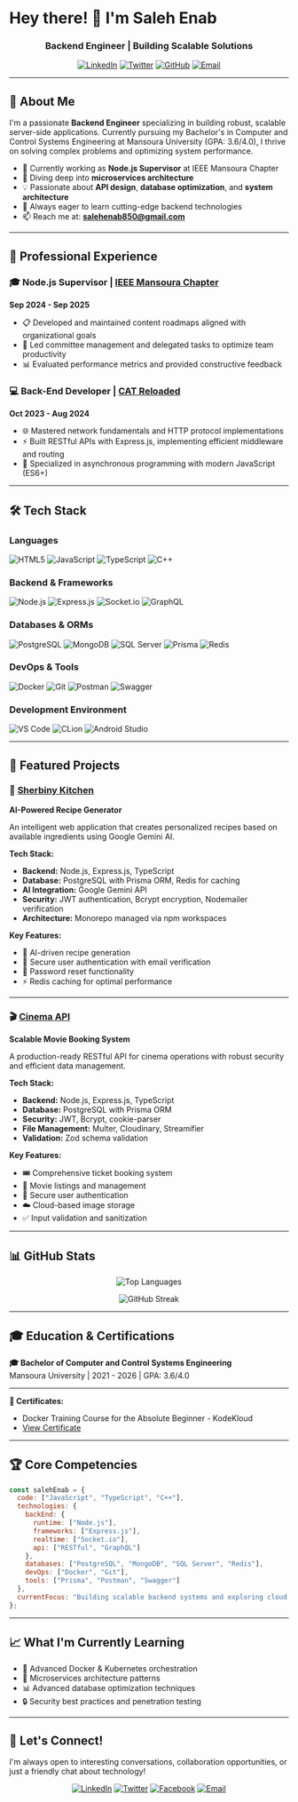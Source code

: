 # Hey there! 👋 I'm Saleh Enab

<div align="center">
  
  ### Backend Engineer | Building Scalable Solutions
  
  [![LinkedIn](https://img.shields.io/badge/LinkedIn-%230077B5.svg?style=for-the-badge&logo=linkedin&logoColor=white)](https://www.linkedin.com/in/saleh-enab2/)
  [![Twitter](https://img.shields.io/badge/Twitter-%231DA1F2.svg?style=for-the-badge&logo=Twitter&logoColor=white)](https://x.com/SalehEnab?t=yuvZ5GztoIJAApnQW7ckIQ&s=09)
  [![GitHub](https://img.shields.io/badge/GitHub-%23121011.svg?style=for-the-badge&logo=github&logoColor=white)](https://github.com/Saleh-enab)
  [![Email](https://img.shields.io/badge/Email-D14836?style=for-the-badge&logo=gmail&logoColor=white)](mailto:salehenab850@gmail.com)
  
</div>

---

## 🚀 About Me

I'm a passionate **Backend Engineer** specializing in building robust, scalable server-side applications. Currently pursuing my Bachelor's in Computer and Control Systems Engineering at Mansoura University (GPA: 3.6/4.0), I thrive on solving complex problems and optimizing system performance.

- 🔭 Currently working as **Node.js Supervisor** at IEEE Mansoura Chapter
- 🌱 Diving deep into **microservices architecture**
- 💡 Passionate about **API design**, **database optimization**, and **system architecture**
- 🎯 Always eager to learn cutting-edge backend technologies
- 📫 Reach me at: **salehenab850@gmail.com**

---

## 💼 Professional Experience

### 🎓 Node.js Supervisor | [IEEE Mansoura Chapter](https://www.ieeemansb.org/)
**Sep 2024 - Sep 2025**
- 📋 Developed and maintained content roadmaps aligned with organizational goals
- 👥 Led committee management and delegated tasks to optimize team productivity
- 📊 Evaluated performance metrics and provided constructive feedback

### 💻 Back-End Developer | [CAT Reloaded](https://catreloaded.org/)
**Oct 2023 - Aug 2024**
- 🌐 Mastered network fundamentals and HTTP protocol implementations
- ⚡ Built RESTful APIs with Express.js, implementing efficient middleware and routing
- 🔄 Specialized in asynchronous programming with modern JavaScript (ES6+)
---

## 🛠️ Tech Stack

### Languages
![HTML5](https://img.shields.io/badge/HTML5-%23E34F26.svg?style=for-the-badge&logo=html5&logoColor=white)
![JavaScript](https://img.shields.io/badge/JavaScript-%23323330.svg?style=for-the-badge&logo=javascript&logoColor=%23F7DF1E)
![TypeScript](https://img.shields.io/badge/TypeScript-007ACC?style=for-the-badge&logo=typescript&logoColor=white)
![C++](https://img.shields.io/badge/C++-%2300599C.svg?style=for-the-badge&logo=c%2B%2B&logoColor=white)

### Backend & Frameworks
![Node.js](https://img.shields.io/badge/Node.js-6DA55F?style=for-the-badge&logo=node.js&logoColor=white)
![Express.js](https://img.shields.io/badge/Express.js-%23404d59.svg?style=for-the-badge&logo=express&logoColor=%2361DAFB)
![Socket.io](https://img.shields.io/badge/Socket.io-black?style=for-the-badge&logo=socket.io&badgeColor=010101)
![GraphQL](https://img.shields.io/badge/GraphQL-E10098?style=for-the-badge&logo=graphql&logoColor=white)

### Databases & ORMs
![PostgreSQL](https://img.shields.io/badge/PostgreSQL-%23316192.svg?style=for-the-badge&logo=postgresql&logoColor=white)
![MongoDB](https://img.shields.io/badge/MongoDB-%234ea94b.svg?style=for-the-badge&logo=mongodb&logoColor=white)
![SQL Server](https://img.shields.io/badge/SQL%20Server-CC2927?style=for-the-badge&logo=microsoft%20sql%20server&logoColor=white)
![Prisma](https://img.shields.io/badge/Prisma-2D3748?style=for-the-badge&logo=prisma&logoColor=white)
![Redis](https://img.shields.io/badge/Redis-%23DD0031.svg?style=for-the-badge&logo=redis&logoColor=white)

### DevOps & Tools
![Docker](https://img.shields.io/badge/Docker-%230db7ed.svg?style=for-the-badge&logo=docker&logoColor=white)
![Git](https://img.shields.io/badge/Git-%23F05033.svg?style=for-the-badge&logo=git&logoColor=white)
![Postman](https://img.shields.io/badge/Postman-FF6C37?style=for-the-badge&logo=postman&logoColor=white)
![Swagger](https://img.shields.io/badge/Swagger-%23Clojure?style=for-the-badge&logo=swagger&logoColor=white)

### Development Environment
![VS Code](https://img.shields.io/badge/VS%20Code-0078d7.svg?style=for-the-badge&logo=visual-studio-code&logoColor=white)
![CLion](https://img.shields.io/badge/CLion-000000?style=for-the-badge&logo=clion&logoColor=white)
![Android Studio](https://img.shields.io/badge/Android%20Studio-3DDC84.svg?style=for-the-badge&logo=android-studio&logoColor=white)

---

## 🌟 Featured Projects

### 🍳 [Sherbiny Kitchen](https://github.com/Saleh-enab/Sherbiny-Kitchen)
**AI-Powered Recipe Generator**

An intelligent web application that creates personalized recipes based on available ingredients using Google Gemini AI.

**Tech Stack:**
- **Backend:** Node.js, Express.js, TypeScript
- **Database:** PostgreSQL with Prisma ORM, Redis for caching
- **AI Integration:** Google Gemini API
- **Security:** JWT authentication, Bcrypt encryption, Nodemailer verification
- **Architecture:** Monorepo managed via npm workspaces

**Key Features:**
- 🤖 AI-driven recipe generation
- 🔐 Secure user authentication with email verification
- 📧 Password reset functionality
- ⚡ Redis caching for optimal performance

---

### 🎬 [Cinema API](https://github.com/Saleh-enab/Cinema-API)
**Scalable Movie Booking System**

A production-ready RESTful API for cinema operations with robust security and efficient data management.

**Tech Stack:**
- **Backend:** Node.js, Express.js, TypeScript
- **Database:** PostgreSQL with Prisma ORM
- **Security:** JWT, Bcrypt, cookie-parser
- **File Management:** Multer, Cloudinary, Streamifier
- **Validation:** Zod schema validation

**Key Features:**
- 🎟️ Comprehensive ticket booking system
- 🎥 Movie listings and management
- 👤 Secure user authentication
- ☁️ Cloud-based image storage
- ✅ Input validation and sanitization

---

## 📊 GitHub Stats

<div align="center">
  
  ![Top Languages](https://github-readme-stats.vercel.app/api/top-langs/?username=Saleh-enab&layout=compact&theme=tokyonight&hide_border=true)
    
  ![GitHub Streak](https://github-readme-streak-stats.herokuapp.com/?user=Saleh-enab&theme=tokyonight&hide_border=true)

</div>

---

## 🎓 Education & Certifications

**🎓 Bachelor of Computer and Control Systems Engineering**  
Mansoura University | 2021 - 2026 | GPA: 3.6/4.0


---

**📜 Certificates:**
- Docker Training Course for the Absolute Beginner - KodeKloud
- [View Certificate](https://learn.kodekloud.com/user/certificate/dd3e1abc-a5df-4017-ab8b-1bd91415cc55)

---
## 🏆 Core Competencies

```javascript
const salehEnab = {
  code: ["JavaScript", "TypeScript", "C++"],
  technologies: {
    backEnd: {
      runtime: ["Node.js"],
      frameworks: ["Express.js"],
      realtime: ["Socket.io"],
      api: ["RESTful", "GraphQL"]
    },
    databases: ["PostgreSQL", "MongoDB", "SQL Server", "Redis"],
    devOps: ["Docker", "Git"],
    tools: ["Prisma", "Postman", "Swagger"]
  },
  currentFocus: "Building scalable backend systems and exploring cloud architectures"
};
```

---

## 📈 What I'm Currently Learning

- 🐳 Advanced Docker & Kubernetes orchestration
- 🔄 Microservices architecture patterns
- 📊 Advanced database optimization techniques
- 🔒 Security best practices and penetration testing

---

## 🤝 Let's Connect!

I'm always open to interesting conversations, collaboration opportunities, or just a friendly chat about technology!

<div align="center">
  
  [![LinkedIn](https://img.shields.io/badge/LinkedIn-%230077B5.svg?style=for-the-badge&logo=linkedin&logoColor=white)](https://www.linkedin.com/in/saleh-enab2/)
  [![Twitter](https://img.shields.io/badge/Twitter-%231DA1F2.svg?style=for-the-badge&logo=Twitter&logoColor=white)](https://x.com/SalehEnab?t=yuvZ5GztoIJAApnQW7ckIQ&s=09)
  [![Facebook](https://img.shields.io/badge/Facebook-%231877F2.svg?style=for-the-badge&logo=Facebook&logoColor=white)](https://www.facebook.com/SalehEnab/)
  [![Email](https://img.shields.io/badge/Email-D14836?style=for-the-badge&logo=gmail&logoColor=white)](mailto:salehenab850@gmail.com)

</div>
